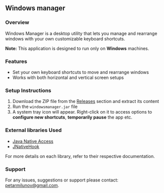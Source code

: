 ## Windows manager 

### Overview
 Windows Manager is a desktop utility that lets you manage and rearrange windows with your own customizable keyboard shortcuts.

**Note:** This application is designed to run only on **Windows** machines.

### Features
- Set your own keyboard shortcuts to move and rearrange windows
- Works with both horizontal and vertical screen setups

### Setup Instructions

1. Download the ZIP file from the [Releases](https://github.com/petarmilunovic/windows-manager/releases) section and extract its content
2. Run the `windowsmanager.jar` file
3. A system tray icon will appear. Right-click on it to access options to **configure new shortcuts**, **temporarily pause** the app etc.

### External libraries Used

- [Java Native Access](https://github.com/java-native-access/jna)
- [JNativeHook](https://github.com/kwhat/jnativehook)

For more details on each library, refer to their respective documentation.

### Support
For any issues, suggestions or support please contact: petarmilunov@gmail.com.

